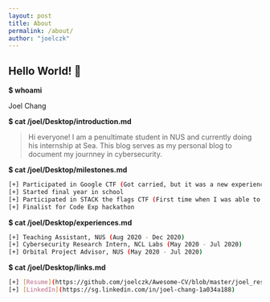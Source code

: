 ```yaml
---
layout: post
title: About
permalink: /about/
author: "joelczk"
---
```


## Hello World! 👋

**$ whoami**

Joel Chang

**$ cat /joel/Desktop/introduction.md**

> Hi everyone! I am a penultimate student in NUS and currently doing his internship at Sea. This blog serves as my personal blog to document my journney in cybersecurity.

**$ cat /joel/Desktop/milestones.md**

``` bash
[+] Participated in Google CTF (Got carried, but it was a new experience for me)
[+] Started final year in school
[+] Participated in STACK the flags CTF (First time when I was able to solve a number of challenges independently)
[+] Finalist for Code Exp hackathon
```

**$ cat /joel/Desktop/experiences.md**

```bash
[+] Teaching Assistant, NUS (Aug 2020 - Dec 2020)
[+] Cybersecurity Research Intern, NCL Labs (May 2020 - Jul 2020)
[+] Orbital Project Advisor, NUS (May 2020 - Jul 2020)
```

**$ cat /joel/Desktop/links.md**

```bash
[+] [Resume](https://github.com/joelczk/Awesome-CV/blob/master/joel_resume.pdf)
[+] [LinkedIn](https://sg.linkedin.com/in/joel-chang-1a034a188)
```
